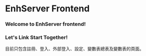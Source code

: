 # EnhServer Frontend

### Welcome to EnhServer frontend!
### Let's Link Start Together!

目前只包含註冊、登入、外部登入、設定、變數表總表及變數表的頁面。
